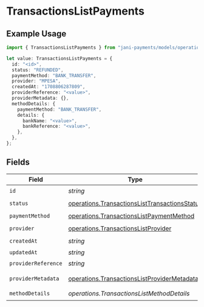 # TransactionsListPayments

## Example Usage

```typescript
import { TransactionsListPayments } from "jani-payments/models/operations";

let value: TransactionsListPayments = {
  id: "<id>",
  status: "REFUNDED",
  paymentMethod: "BANK_TRANSFER",
  provider: "MPESA",
  createdAt: "1708806287809",
  providerReference: "<value>",
  providerMetadata: {},
  methodDetails: {
    paymentMethod: "BANK_TRANSFER",
    details: {
      bankName: "<value>",
      bankReference: "<value>",
    },
  },
};
```

## Fields

| Field                                                                                                          | Type                                                                                                           | Required                                                                                                       | Description                                                                                                    |
| -------------------------------------------------------------------------------------------------------------- | -------------------------------------------------------------------------------------------------------------- | -------------------------------------------------------------------------------------------------------------- | -------------------------------------------------------------------------------------------------------------- |
| `id`                                                                                                           | *string*                                                                                                       | :heavy_check_mark:                                                                                             | N/A                                                                                                            |
| `status`                                                                                                       | [operations.TransactionsListTransactionsStatus](../../models/operations/transactionslisttransactionsstatus.md) | :heavy_check_mark:                                                                                             | N/A                                                                                                            |
| `paymentMethod`                                                                                                | [operations.TransactionsListPaymentMethod](../../models/operations/transactionslistpaymentmethod.md)           | :heavy_check_mark:                                                                                             | N/A                                                                                                            |
| `provider`                                                                                                     | [operations.TransactionsListProvider](../../models/operations/transactionslistprovider.md)                     | :heavy_check_mark:                                                                                             | N/A                                                                                                            |
| `createdAt`                                                                                                    | *string*                                                                                                       | :heavy_check_mark:                                                                                             | N/A                                                                                                            |
| `updatedAt`                                                                                                    | *string*                                                                                                       | :heavy_minus_sign:                                                                                             | N/A                                                                                                            |
| `providerReference`                                                                                            | *string*                                                                                                       | :heavy_check_mark:                                                                                             | N/A                                                                                                            |
| `providerMetadata`                                                                                             | [operations.TransactionsListProviderMetadata](../../models/operations/transactionslistprovidermetadata.md)     | :heavy_check_mark:                                                                                             | Any valid JSON value                                                                                           |
| `methodDetails`                                                                                                | *operations.TransactionsListMethodDetails*                                                                     | :heavy_check_mark:                                                                                             | N/A                                                                                                            |